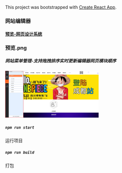 This project was bootstrapped with [Create React App](https://github.com/facebook/create-react-app).

### 网站编辑器

#### [预览-网页设计系统](https://tonyjiafan-react-editer-app.netlify.com)


### 预览.png

##### 网站菜单管理-支持拖拽排序实时更新编辑器网页模块顺序

<img style="width:300px;" src="https://github.com/tonyjiafan/react-website-editer/blob/master/view_img/menus.jpg?raw=true"/>


##### `npm run start`

运行项目

##### `npm run build  `

打包



